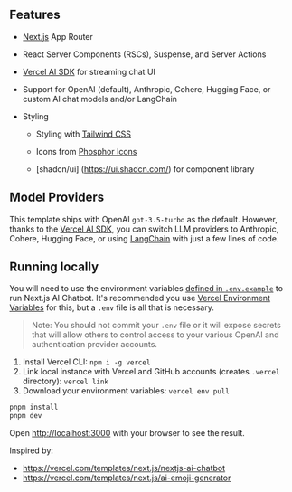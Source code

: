 ## Features

- [Next.js](https://nextjs.org) App Router
- React Server Components (RSCs), Suspense, and Server Actions
- [Vercel AI SDK](https://sdk.vercel.ai/docs) for streaming chat UI
- Support for OpenAI (default), Anthropic, Cohere, Hugging Face, or custom AI chat models and/or LangChain
- Styling

  - Styling with [Tailwind CSS](https://tailwindcss.com)
  - Icons from [Phosphor Icons](https://phosphoricons.com)
  - [shadcn/ui] (https://ui.shadcn.com/) for component library

      <!-- - Chat History, rate limiting, and session storage with [Vercel KV](https://vercel.com/storage/kv) -->
      <!-- - [NextAuth.js](https://github.com/nextauthjs/next-auth) for authentication -->
      <!-- - [Daisy UI] (https://daisyui.com) for component library -->
      <!-- - [Headless UI] (https://headlessui.com/) for component library -->

## Model Providers

This template ships with OpenAI `gpt-3.5-turbo` as the default. However, thanks to the [Vercel AI SDK](https://sdk.vercel.ai/docs), you can switch LLM providers to Anthropic, Cohere, Hugging Face, or using [LangChain](https://js.langchain.com) with just a few lines of code.

## Running locally

You will need to use the environment variables [defined in `.env.example`](.env.example) to run Next.js AI Chatbot. It's recommended you use [Vercel Environment Variables](https://vercel.com/docs/projects/environment-variables) for this, but a `.env` file is all that is necessary.

> Note: You should not commit your `.env` file or it will expose secrets that will allow others to control access to your various OpenAI and authentication provider accounts.

1. Install Vercel CLI: `npm i -g vercel`
2. Link local instance with Vercel and GitHub accounts (creates `.vercel` directory): `vercel link`
3. Download your environment variables: `vercel env pull`

```bash
pnpm install
pnpm dev
```

Open [http://localhost:3000](http://localhost:3000) with your browser to see the result.

Inspired by:

- https://vercel.com/templates/next.js/nextjs-ai-chatbot
- https://vercel.com/templates/next.js/ai-emoji-generator
